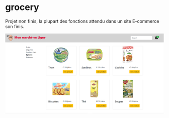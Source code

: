 # grocery

Projet non finis, la plupart des fonctions attendu dans un site E-commerce son finis.


 ![alt text](https://github.com/ptlu79/grocery-react-redux-bootstrap/blob/master/grocery1.png) 
